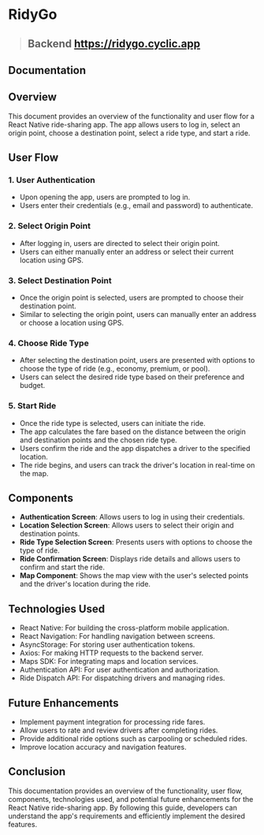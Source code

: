 # RidyGo
> ## Backend https://ridygo.cyclic.app
## Documentation

## Overview
This document provides an overview of the functionality and user flow for a React Native ride-sharing app. The app allows users to log in, select an origin point, choose a destination point, select a ride type, and start a ride.

## User Flow

### 1. User Authentication
- Upon opening the app, users are prompted to log in.
- Users enter their credentials (e.g., email and password) to authenticate.

### 2. Select Origin Point
- After logging in, users are directed to select their origin point.
- Users can either manually enter an address or select their current location using GPS.

### 3. Select Destination Point
- Once the origin point is selected, users are prompted to choose their destination point.
- Similar to selecting the origin point, users can manually enter an address or choose a location using GPS.

### 4. Choose Ride Type
- After selecting the destination point, users are presented with options to choose the type of ride (e.g., economy, premium, or pool).
- Users can select the desired ride type based on their preference and budget.

### 5. Start Ride
- Once the ride type is selected, users can initiate the ride.
- The app calculates the fare based on the distance between the origin and destination points and the chosen ride type.
- Users confirm the ride and the app dispatches a driver to the specified location.
- The ride begins, and users can track the driver's location in real-time on the map.

## Components
- **Authentication Screen**: Allows users to log in using their credentials.
- **Location Selection Screen**: Allows users to select their origin and destination points.
- **Ride Type Selection Screen**: Presents users with options to choose the type of ride.
- **Ride Confirmation Screen**: Displays ride details and allows users to confirm and start the ride.
- **Map Component**: Shows the map view with the user's selected points and the driver's location during the ride.

## Technologies Used
- React Native: For building the cross-platform mobile application.
- React Navigation: For handling navigation between screens.
- AsyncStorage: For storing user authentication tokens.
- Axios: For making HTTP requests to the backend server.
- Maps SDK: For integrating maps and location services.
- Authentication API: For user authentication and authorization.
- Ride Dispatch API: For dispatching drivers and managing rides.

## Future Enhancements
- Implement payment integration for processing ride fares.
- Allow users to rate and review drivers after completing rides.
- Provide additional ride options such as carpooling or scheduled rides.
- Improve location accuracy and navigation features.

## Conclusion
This documentation provides an overview of the functionality, user flow, components, technologies used, and potential future enhancements for the React Native ride-sharing app. By following this guide, developers can understand the app's requirements and efficiently implement the desired features.
